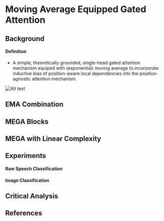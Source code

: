 # Moving Average Equipped Gated Attention

## Background

#### Definition
* A simple, theoretically grounded, single-head gated attention mechanism equiped with (exponential) moving average to incorporate inductive bias of position-aware local dependencies into the position-agnostic attention mechanism.

![Alt text](/Users/donaldkane/Desktop/MEGA.png)


## EMA Combination



##



##



## MEGA Blocks



## MEGA with Linear Complexity



## Experiments



#### Raw Speech Classification



#### Image Classification



## Critical Analysis



## References

